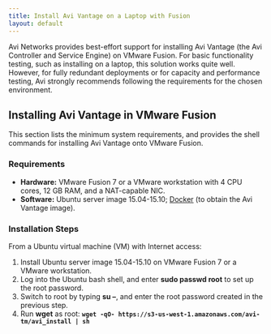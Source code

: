 ```yaml
---
title: Install Avi Vantage on a Laptop with Fusion
layout: default
---
```

Avi Networks provides best-effort support for installing Avi Vantage (the Avi Controller and Service Engine) on VMware Fusion. For basic functionality testing, such as installing on a laptop, this solution works quite well. However, for fully redundant deployments or for capacity and performance testing, Avi strongly recommends following the requirements for the chosen environment.

## Installing Avi Vantage in VMware Fusion

This section lists the minimum system requirements, and provides the shell commands for installing Avi Vantage onto VMware Fusion.

### Requirements

* **Hardware:** VMware Fusion 7 or a VMware workstation with 4 CPU cores, 12 GB RAM, and a NAT-capable NIC.
* **Software:** Ubuntu server image 15.04-15.10; <a href="https://www.docker.com/">Docker</a> (to obtain the Avi Vantage image). 

### Installation Steps

From a Ubuntu virtual machine (VM) with Internet access:
<ol> 
 <li>Install Ubuntu server image 15.04-15.10 on VMware Fusion 7 or a VMware workstation.</li> 
 <li>Log into the Ubuntu bash shell, and enter <strong>sudo passwd root</strong> to set up the root password.</li> 
 <li>Switch to root by typing <strong>su –</strong>, and enter the root password created in the previous step.</li> 
 <li>Run <strong>wget</strong> as root: <strong><code>wget -qO- https://s3-us-west-1.amazonaws.com/avi-tm/avi_install | sh</code></strong></li> 
</ol> 